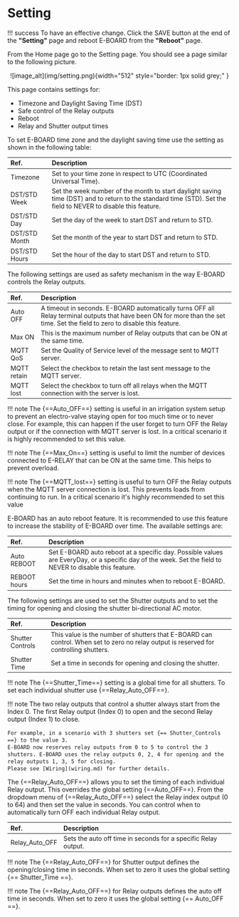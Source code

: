 Setting
=======

!!! success
    To have an effective change. Click the SAVE button at the end of the **"Setting"** page and reboot E-BOARD from the **"Reboot"** page.

From the Home page go to the Setting page. You should see a page similar to the following picture.

<center>![image_alt](img/setting.png){width="512"  style="border: 1px solid grey;" }</center>

This page contains settings for:

- Timezone and Daylight Saving Time (DST)
- Safe control of the Relay outputs
- Reboot
- Relay and Shutter output times

To set E-BOARD time zone and the daylight saving time use the setting as shown in the following table:

| **Ref.**      |  **Description**                      |
| :-------------| :-------------------------------------|
| Timezone      | Set to your time zone in respect to UTC (Coordinated Universal Time). |
| DST/STD Week  | Set the week number of the month to start daylight saving time (DST) and to return to the standard time (STD). Set the field to NEVER to disable this feature. |
| DST/STD Day   | Set the day of the week to start DST and return to STD. |
| DST/STD Month | Set the month of the year to start DST and return to STD. |
| DST/STD Hours | Set the hour of the day to start DST and return to STD. |

The following settings are used as safety mechanism in the way E-BOARD controls the Relay outputs.

| **Ref.**        |  **Description**                     |
| :---------------| :------------------------------------|
| Auto OFF        | A timeout in seconds. E-BOARD automatically turns OFF all Relay terminal outputs that have been ON for more than the set time. Set the field to zero to disable this feature. |
| Max ON          | This is the maximum number of Relay outputs that can be ON at the same time.                   |
| MQTT QoS        | Set the Quality of Service level of the message sent to MQTT server.                           |
| MQTT retain     | Select the checkbox to retain the last sent message to the MQTT server.                        |
| MQTT lost       | Select the checkbox to turn off all relays when the MQTT connection with the server is lost.   |

!!! note
    The {==Auto_OFF==} setting is useful in an irrigation system setup to prevent an electro-valve staying open for too much time or to never close. For example, this can happen if the user forget to turn OFF the Relay output or if the connection with MQTT server is lost. In a critical scenario it is highly recommended to set this value.

!!! note
    The {==Max_On==} setting is useful to limit the number of devices connected to E-RELAY that can be ON at the same time. This helps to prevent overload.

!!! note
    The {==MQTT_lost==} setting is useful to turn OFF the Relay outputs when the MQTT server connection is lost. This prevents loads from continuing to run. In a critical scenario it's highly recommended to set this value

E-BOARD has an auto reboot feature. It is recommended to use this feature to increase the stability of E-BOARD over time.
The available settings are:

| **Ref.**      |  **Description**                      |
| :-------------| :-------------------------------------|
| Auto REBOOT   | Set E-BOARD auto reboot at a specific day. Possible values are EveryDay, or a specific day of the week. Set the field to NEVER to disable this feature.  |
| REBOOT hours  | Set the time in hours and minutes when to reboot E-BOARD. |

The following settings are used to set the Shutter outputs and to set the timing for opening and closing the shutter bi-directional AC motor.

| **Ref.**          |  **Description**                      |
| :-----------------| :-------------------------------------|
| Shutter Controls  | This value is the number of shutters that E-BOARD can control. When set to zero no relay output is reserved for controlling shutters.  |
| Shutter Time      | Set a time in seconds for opening and closing the shutter.  |

!!! note
    The {==Shutter_Time==} setting is a global time for all shutters. To set each individual shutter use {==Relay_Auto_OFF==}.

!!! note
    The two relay outputs that control a shutter always start from the Index 0. The first Relay output (Index 0) to open and the second Relay output (Index 1) to close.

    For example, in a scenario with 3 shutters set {== Shutter_Controls ==} to the value 3.
    E-BOARD now reserves relay outputs from 0 to 5 to control the 3 shutters. E-BOARD uses the relay outputs 0, 2, 4 for opening and the relay outputs 1, 3, 5 for closing.
    Please see [Wiring](wiring.md) for further details.

The {==Relay_Auto_OFF==} allows you to set the timing of each individual Relay output. This overrides the global setting {==Auto_OFF==}.
From the dropdown menu of {==Relay_Auto_OFF==} select the Relay index output (0 to 64) and then set the value in seconds.
You can control when to automatically turn OFF each individual Relay output.

| **Ref.**          |  **Description**                                      |
| :-----------------| :-----------------------------------------------------|
| Relay_Auto_OFF    | Sets the auto off time in seconds for a specific Relay output. |

!!! note
    The {==Relay_Auto_OFF==} for Shutter output defines the opening/closing time in seconds. When set to zero it uses the global setting {== Shutter_Time ==}.

!!! note
    The {==Relay_Auto_OFF==} for Relay outputs defines the auto off time in seconds. When set to zero it uses the global setting {== Auto_OFF ==}.
